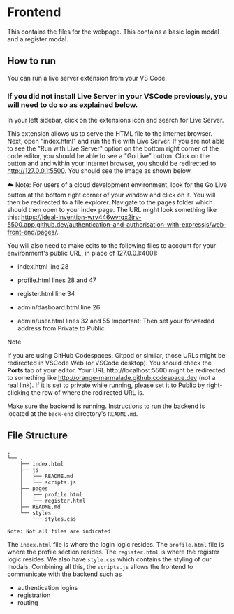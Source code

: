 # Frontend

This contains the files for the webpage. This contains a basic login modal and a register modal.

## How to run

You can run a live server extension from your VS Code.

### If you did not install Live Server in your VSCode previously, you will need to do so as explained below. 

In your left sidebar, click on the extensions icon and search for Live Server.

This extension allows us to serve the HTML file to the internet browser. Next, open "index.html" and run the file with Live Server. If you are not able to see the "Run with Live Server" option on the bottom right corner of the code editor, you should be able to see a "Go Live" button. Click on the button and and within your internet browser, you should be redirected to http://127.0.0.1:5500. You should see the image as shown below.

☁️ Note: For users of a cloud development environment, look for the Go Live button at the bottom right corner of your window and click on it. You will then be redirected to a file explorer. Navigate to the pages folder which should then open to your index page. The URL might look something like this: https://ideal-invention-wrv446wvrqx2jrv-5500.app.github.dev/authentication-and-authorisation-with-expressjs/web-front-end/pages/.

You will also need to make edits to the following files to account for your environment's public URL, in place of 127.0.0.1:4001:

- index.html line 28

- profile.html lines 28 and 47

- register.html line 34

- admin/dasboard.html line 26

- admin/user.html lines 32 and 55
Important: Then set your forwarded address from Private to Public

> [!NOTE]
> If you are using GitHub Codespaces, Gitpod or similar, those URLs might be redirected in VSCode Web (or VSCode desktop). You should check the **Ports** tab of your editor. Your URL
> http://localhost:5500 might be redirected to something like http://orange-marmalade.github.codespace.dev (not a real link). If it is set to private while running, please set it to
> Public by right-clicking the row of where the redirected URL is.

Make sure the backend is running. Instructions to run the backend is located at the `back-end` directory's `README.md`.

## File Structure

```
.
└── .
    ├── index.html
    ├── js
    │   ├── README.md
    │   └── scripts.js
    ├── pages
    │   ├── profile.html
    │   └── register.html
    ├── README.md
    └── styles
        └── styles.css

Note: Not all files are indicated
```

The `index.html` file is where the login logic resides. The `profile.html` file is where the profile section resides. The `register.html` is where the register logic resides.
We also have `style.css` which contains the styling of our modals. Combining all this, the `scripts.js` allows the frontend to communicate with the backend such as

- authentication logins
- registration
- routing
